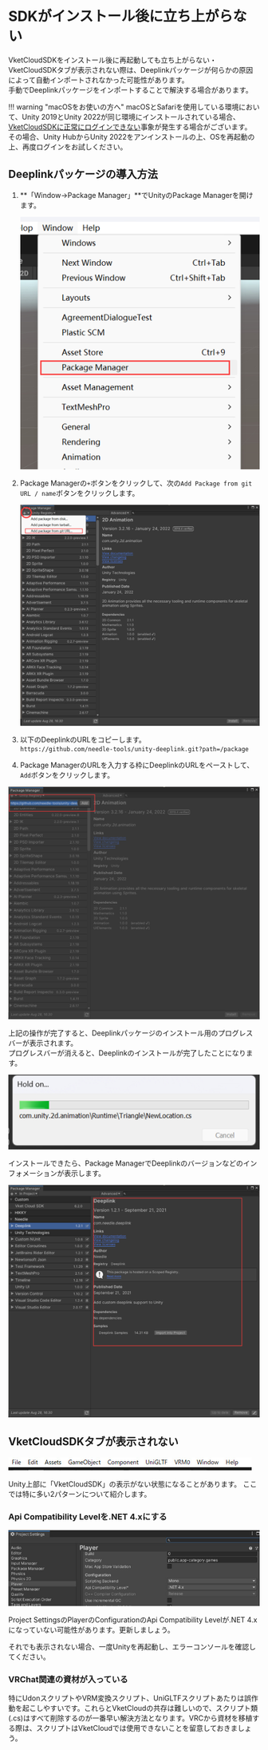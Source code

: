 # SDKがインストール後に立ち上がらない

VketCloudSDKをインストール後に再起動しても立ち上がらない・VketCloudSDKタブが表示されない際は、Deeplinkパッケージが何らかの原因によって自動インポートされなかった可能性があります。<br>
手動でDeeplinkパッケージをインポートすることで解決する場合があります。

!!! warning "macOSをお使いの方へ"
    macOSとSafariを使用している環境において、Unity 2019とUnity 2022が同じ環境にインストールされている場合、[VketCloudSDKに正常にログインできない](../AboutVketCloudSDK/LoginSDK.md)事象が発生する場合がございます。  
    その場合、Unity HubからUnity 2022をアンインストールの上、OSを再起動の上、再度ログインをお試しください。

## Deeplinkパッケージの導入方法

1. **「Window→Package Manager」**でUnityのPackage Managerを開けます。

    ![InstallingDeeplink_1](./img/InstallingDeeplink_1.jpg)

2. Package Managerの`+`ボタンをクリックして、次の`Add Package from git URL / name`ボタンをクリックします。

    ![InstallingDeeplink_2](./img/InstallingDeeplink_2.jpg)

3. 以下のDeeplinkのURLをコピーします。<br>
    `https://github.com/needle-tools/unity-deeplink.git?path=/package`

4. Package ManagerのURLを入力する枠にDeeplinkのURLをペーストして、`Add`ボタンをクリックします。

![InstallingDeeplink_3](./img/InstallingDeeplink_3.jpg)

上記の操作が完了すると、Deeplinkパッケージのインストール用のプログレスバーが表示されます。<br>プログレスバーが消えると、Deeplinkのインストールが完了したことになります。

![InstallingDeeplink_4](./img/InstallingDeeplink_4.jpg)

インストールできたら、Package ManagerでDeeplinkのバージョンなどのインフォメーションが表示します。

![InstallingDeeplink_5](./img/InstallingDeeplink_5.jpg)

## VketCloudSDKタブが表示されない

![InstallingDeeplink_5](./img/InstallingDeeplink_6.jpg)

Unity上部に「VketCloudSDK」の表示がない状態になることがあります。
ここでは特に多い2パターンについて紹介します。

### Api Compatibility Levelを.NET 4.xにする

![InstallingDeeplink_5](./img/InstallingDeeplink_7.jpg)

Project SettingsのPlayerのConfigurationのApi Compatibility Levelが.NET 4.xになっていない可能性があります。更新しましょう。

それでも表示されない場合、一度Unityを再起動し、エラーコンソールを確認してください。

### VRChat関連の資材が入っている

特にUdonスクリプトやVRM変換スクリプト、UniGLTFスクリプトあたりは誤作動を起こしやすいです。これらとVketCloudの共存は難しいので、スクリプト類(.cs)はすべて削除するのが一番早い解決方法となります。VRCから資材を移植する際は、スクリプトはVketCloudでは使用できないことを留意しておきましょう。
